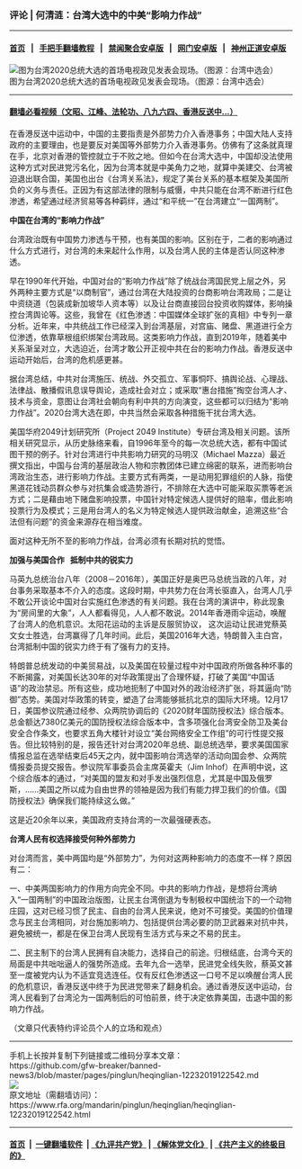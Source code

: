 ### 评论 | 何清涟：台湾大选中的中美“影响力作战”
------------------------

#### [首页](https://github.com/gfw-breaker/banned-news3/blob/master/README.md) &nbsp;&nbsp;|&nbsp;&nbsp; [手把手翻墙教程](https://github.com/gfw-breaker/guides/wiki) &nbsp;&nbsp;|&nbsp;&nbsp; [禁闻聚合安卓版](https://github.com/gfw-breaker/bn-android) &nbsp;&nbsp;|&nbsp;&nbsp; [网门安卓版](https://github.com/oGate2/oGate) &nbsp;&nbsp;|&nbsp;&nbsp; [神州正道安卓版](https://github.com/SzzdOgate/update) 



<div id="headerimg">
 <img alt="图为台湾2020总统大选的首场电视政见发表会现场。（图源：台湾中选会）" src="https://www.rfa.org/mandarin/pinglun/heqinglian/heqinglian-12232019122542.html/33R3F86Tj91k.jpg/@@images/9b20c3fe-f845-4ff4-b6bf-0958bce1680d.jpeg" title="图为台湾2020总统大选的首场电视政见发表会现场。（图源：台湾中选会）"/>
 <div id="headerimgcontents">
  <div id="headerimgcaption">
   <span>
    图为台湾2020总统大选的首场电视政见发表会现场。（图源：台湾中选会）
   </span>
   <!-- zoomattribute -->
  </div>
  <!-- headerimgcaption -->
 </div>
 <!-- headerimagecontents -->
</div>

<hr/>


#### [翻墙必看视频（文昭、江峰、法轮功、八九六四、香港反送中...）](https://github.com/gfw-breaker/banned-news3/blob/master/pages/link3.md)

<div id="storytext">
 <div>
  <div class="slot_header">
  </div>
 </div>
 <p>
  在香港反送中运动中，中国的主要指责是外部势力介入香港事务；中国大陆人支持政府的主要理由，也是要反对美国等外部势力介入香港事务。仿佛有了这条就真理在手，北京对香港的管控就立于不败之地。但如今在台湾大选中，中国却没法使用这种方式对民进党污名化，因为台湾本就是中美角力之地，就算中美建交、台湾被迫退出联合国，美国也出台《台湾关系法》，规定了美台关系的基本框架及美国所负的义务与责任。正因为有这部法律的限制与威慑，中共只能在台湾不断进行红色渗透，希望通过经济贸易等各种羁绊，通过“和平统一”在台湾建立“一国两制”。
 </p>
 <p>
  <b>
   中国在台湾的“影响力作战”
  </b>
 </p>
 <p>
  台湾政治既有中国势力渗透与干预，也有美国的影响。区别在于，二者的影响通过什么方式进行，对台湾的未来起什么作用，以及台湾人民的主体是否认同这种渗透。
 </p>
 <p>
  早在1990年代开始，中国对台的“影响力作战”除了统战台湾国民党上层之外，另外两种主要方式是“以商制官”，通过台湾在大陆投资的台商影响台湾政局；二是让中资绕道（包装成新加坡华人资本等）以及让台商直接回台投资收购媒体，影响操控台湾舆论等。这些，我曾在《红色渗透：中国媒体全球扩张的真相》中专列一章分析。近年来，中共统战工作已经深入到台湾基层，对宫庙、赌盘、黑道进行全方位渗透，依靠草根组织绑架台湾政局。这类影响力作战，直到2019年，随着美中关系渐呈对立，大选迫近，台湾才敢公开正视中共在台的影响力作战。香港反送中运动开始后，台湾的危机感更甚。
 </p>
 <p>
  据台湾总结，中共对台湾施压、统战、外交孤立、军事恫吓、搞舆论战、心理战、法律战、散播假讯息误导舆论，造成社会对立；或采取“惠台措施”掏空台湾人才、技术与资金，意图让台湾社会朝向有利中共的方向演变，这些都可以归结为“影响力作战”。2020台湾大选在即，中共当然会采取各种措施干扰台湾大选。
 </p>
 <p>
  美国华府2049计划研究所（Project 2049 Institute）专研台湾及相关问题。该所相关研究显示，从历史脉络来看，自1996年至今的每一次总统大选，都有中国试图干预的例子。针对台湾进行中共影响力研究的马明汉（Michael Mazza）最近撰文指出，中国与台湾的基层政治人物和宗教团体已建立绵密的联系，进而影响台湾政治生态，进行影响力作战。主要方式有两类，一是动用犯罪组织的人脉，指使黑道花钱动员群众参与对抗集会或造势游行，不排除在大选中可能采取买票等老派方式；二是藉由地下赌盘影响投票，中国针对特定候选人提供好的赔率，借此影响投票行为及模式；三是用台湾人的名义为特定候选人提供政治献金，追溯这些“合法但有问题”的资金来源存在相当难度。
 </p>
 <p>
  面对这种无所不至的影响力作战，台湾必须有长期对抗的觉悟。
 </p>
 <p>
  <b>
   加强与美国合作   抵制中共的锐实力
  </b>
 </p>
 <p>
  马英九总统治台八年（2008－2016年），美国正好是奥巴马总统当政的八年，对台事务采取基本不介入的态度。这段时期，中共势力在台湾长驱直入，台湾人几乎不敢公开谈论中国对台实施红色渗透的有关问题。我在台湾的演讲中，称此现象为“房间里的大象”，人人都看得见，人人都不敢说。2014年香港雨伞运动，唤醒了台湾人的危机意识。太阳花运动的主诉是反服贸协议， 这次运动让民进党蔡英文女士胜选，台湾赢得了几年时间。此后，美国2016年大选，特朗普入主白宫，台湾抵制中国的锐实力终于有了强有力的支持。
 </p>
 <p>
  特朗普总统发动的中美贸易战，以及美国在较量过程中对中国政府所做各种坏事的不断揭露，对美国长达30年的对华政策提出了合理怀疑，打破了美国“中国话语”的政治禁忌。所有这些，成功地扼制了中国对外的政治经济扩张，将其逼向“防御”态势。美国对华政策的转变，塑造了台湾能够抵抗北京的国际大环境。12月17日，美国参议院通过经参、众两院协调后的《2020财年国防授权法》综合版本。总金额达7380亿美元的国防授权法综合版本中，含多项强化台湾安全防卫及美台安全合作条文，也要求五角大楼针对设立“美台网络安全工作组”的可行性提交报告。但比较特别的是，报告还针对台湾2020年总统、副总统选举，要求美国国家情报总监在选举结束后45天之内，就中国影响台湾选举的活动向国会参、众两院情报委员提交报告。参议院军事委员会主席英霍夫（Jim Inhof）在声明中说，这个综合版本的通过，“对美国的盟友和对手发出强烈信息，尤其是中国及俄罗斯，……美国之所以成为自由世界的领袖是因为我们有能力捍卫我们的价值。《国防授权法》确保我们能持续这么做。”
 </p>
 <p>
  这是近20余年以来，美国政府支持台湾的一次最强硬表态。
 </p>
 <p>
  <b>
   台湾人民有权选择接受何种外部势力
  </b>
 </p>
 <p>
  对台湾而言，美中两国均是“外部势力”，为何对这两种影响力的态度不一样？原因有二：
 </p>
 <p>
  一、中美两国影响力的作用方向完全不同。中共的影响力作战，是想将台湾纳入“一国两制”的中国政治版图，让民主台湾倒退为专制极权中国统治下的一个动物庄园，这对已经习惯了民主、自由的台湾人民来说，绝对不可接受。美国的价值理念与民主台湾相同，对台施加影响力、包括提供台湾必要的防卫武器来对抗中共，避免被统一，都是在保卫台湾人民现有生活方式与来之不易的民主。
 </p>
 <p>
  二、民主制下的台湾人民拥有自决能力，选择自己的前途。归根结底，台湾今天的局面是中共咄咄逼人的强势所造成。去年九合一选举，民进党全线失败，蔡英文甚至一度被党内认为不适宜竞选连任。仅有反红色渗透这一口号不足以唤醒台湾人民的危机意识，香港反送中终于为民进党带来了翻身机会。通过香港反送中运动，台湾人民看到了台湾沦为一国两制后的可怕前景，终于决定依靠美国，击退中国的影响力作战。
 </p>
 <p>
 </p>
 <p>
  （文章只代表特约评论员个人的立场和观点）
 </p>
</div>

<hr/>
手机上长按并复制下列链接或二维码分享本文章：<br/>
https://github.com/gfw-breaker/banned-news3/blob/master/pages/pinglun/heqinglian-12232019122542.md <br/>
<a href='https://github.com/gfw-breaker/banned-news3/blob/master/pages/pinglun/heqinglian-12232019122542.md'><img src='https://github.com/gfw-breaker/banned-news3/blob/master/pages/pinglun/heqinglian-12232019122542.md.png'/></a> <br/>
原文地址（需翻墙访问）：https://www.rfa.org/mandarin/pinglun/heqinglian/heqinglian-12232019122542.html


------------------------
#### [首页](https://github.com/gfw-breaker/banned-news3/blob/master/README.md) &nbsp;|&nbsp; [一键翻墙软件](https://github.com/gfw-breaker/nogfw/blob/master/README.md) &nbsp;| [《九评共产党》](https://github.com/gfw-breaker/9ping.md/blob/master/README.md#九评之一评共产党是什么) | [《解体党文化》](https://github.com/gfw-breaker/jtdwh.md/blob/master/README.md) | [《共产主义的终极目的》](https://github.com/gfw-breaker/gczydzjmd.md/blob/master/README.md)


<img src='http://gfw-breaker.win/banned-news3/pages/pinglun/heqinglian-12232019122542.md' width='0px' height='0px'/>